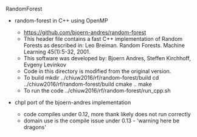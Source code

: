 RandomForest

* random-forest in C++ using OpenMP
  * https://github.com/bjoern-andres/random-forest
  * This header file contains a fast C++ implementation of Random Forests as described in: Leo Breiman. Random Forests. Machine Learning 45(1):5-32, 2001.
  * This software was developed by: Bjoern Andres, Steffen Kirchhoff, Evgeny Levinkov
  * Code in this directory is modified from the original version.
  * To build
      mkdir ../chiuw2016/rf/random-forest/build
      cd ../chiuw2016/rf/random-forest/build
      cmake ..
      make
  * To run the code
      ../chiuw2016/rf/random-forest/run_cpp.sh

* chpl port of the bjoern-andres implementation
  * code compiles under 0.12, more thank likely does not run correctly
  * domain use is the compile issue under 0.13 - 'warning here be dragons'

